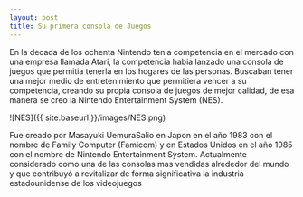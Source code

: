 ```yaml
---
layout: post
title: Su primera consola de Juegos
---
```


En la decada de los ochenta Nintendo tenia competencia en el mercado con una empresa llamada Atari, la competencia habia lanzado una consola de juegos que permitia tenerla en los hogares de las personas. Buscaban tener una mejor medio de entretenimiento que permitiera vencer a su competencia, creando su propia consola de juegos de mejor calidad, de esa manera se creo la Nintendo Entertainment System (NES).

![NES]({{ site.baseurl }}/images/NES.png)

Fue creado por Masayuki UemuraSalio en Japon en el año 1983 con el nombre de Family Computer (Famicom) y en Estados Unidos en el año 1985 con el nombre de Nintendo Entertainment System. Actualmente considerado como una de las consolas mas vendidas alrededor del mundo y que contribuyó a revitalizar de forma significativa la industria estadounidense de los videojuegos
